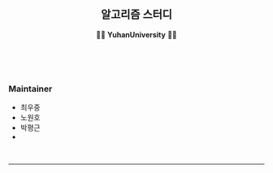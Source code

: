 <h2 align="center">알고리즘 스터디</h2>
<p align="center">
  🙍‍♂️  <strong>YuhanUniversity</strong> 🙍‍♂️
</p>
<br><br><br>

### Maintainer
* 최우중
* 노원호
* 박평근
* 
<br>
<hr>
